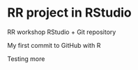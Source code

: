 # RR project in RStudio
RR workshop RStudio + Git repository

My first commit to GitHub with R

Testing more